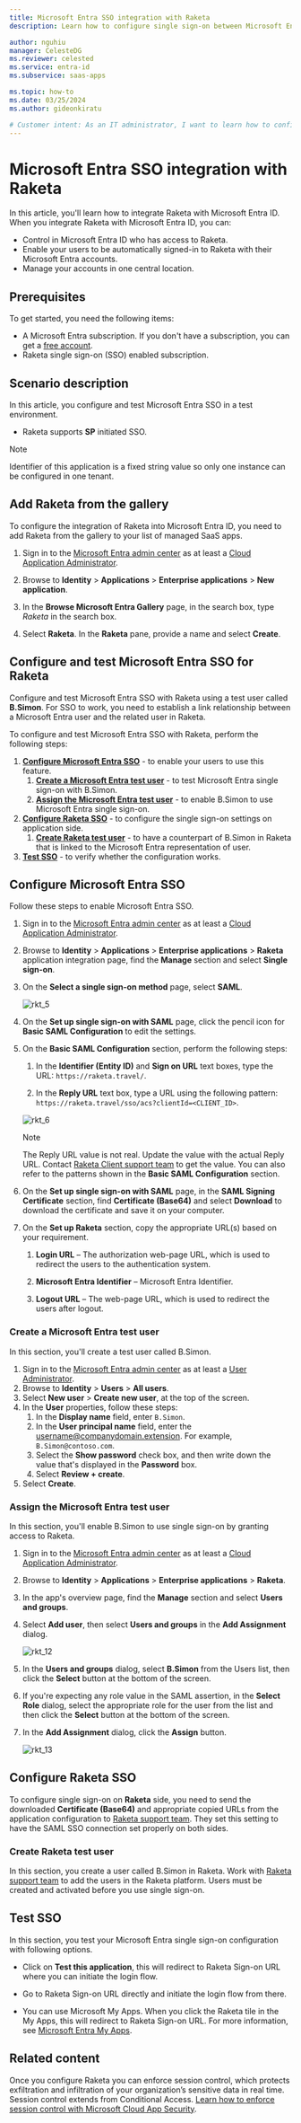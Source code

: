 ```yaml
---
title: Microsoft Entra SSO integration with Raketa
description: Learn how to configure single sign-on between Microsoft Entra ID and Raketa.

author: nguhiu
manager: CelesteDG
ms.reviewer: celested
ms.service: entra-id
ms.subservice: saas-apps

ms.topic: how-to
ms.date: 03/25/2024
ms.author: gideonkiratu

# Customer intent: As an IT administrator, I want to learn how to configure single sign-on between Microsoft Entra ID and Raketa so that I can control who has access to Raketa, enable automatic sign-in with Microsoft Entra accounts, and manage my accounts in one central location.
---
```


# Microsoft Entra SSO integration with Raketa

In this article,  you'll learn how to integrate Raketa with Microsoft Entra ID. When you integrate Raketa with Microsoft Entra ID, you can:

* Control in Microsoft Entra ID who has access to Raketa.
* Enable your users to be automatically signed-in to Raketa with their Microsoft Entra accounts.
* Manage your accounts in one central location.

## Prerequisites

To get started, you need the following items:

* A Microsoft Entra subscription. If you don't have a subscription, you can get a [free account](https://azure.microsoft.com/free/).
* Raketa single sign-on (SSO) enabled subscription.

## Scenario description

In this article,  you configure and test Microsoft Entra SSO in a test environment.

* Raketa supports **SP** initiated SSO.

> [!NOTE]
> Identifier of this application is a fixed string value so only one instance can be configured in one tenant.

## Add Raketa from the gallery

To configure the integration of Raketa into Microsoft Entra ID, you need to add Raketa from the gallery to your list of managed SaaS apps.

1. Sign in to the [Microsoft Entra admin center](https://entra.microsoft.com) as at least a [Cloud Application Administrator](~/identity/role-based-access-control/permissions-reference.md#cloud-application-administrator).
1. Browse to **Identity** > **Applications** > **Enterprise applications** > **New application**.

1. In the **Browse Microsoft Entra Gallery** page, in the search box, type *Raketa* in the search box.

1. Select **Raketa**. In the **Raketa** pane, provide a name and select **Create**.

<a name='configure-and-test-azure-ad-sso-for-raketa'></a>

## Configure and test Microsoft Entra SSO for Raketa

Configure and test Microsoft Entra SSO with Raketa using a test user called **B.Simon**. For SSO to work, you need to establish a link relationship between a Microsoft Entra user and the related user in Raketa.

To configure and test Microsoft Entra SSO with Raketa, perform the following steps:

1. **[Configure Microsoft Entra SSO](#configure-azure-ad-sso)** - to enable your users to use this feature.
    1. **[Create a Microsoft Entra test user](#create-an-azure-ad-test-user)** - to test Microsoft Entra single sign-on with B.Simon.
    1. **[Assign the Microsoft Entra test user](#assign-the-azure-ad-test-user)** - to enable B.Simon to use Microsoft Entra single sign-on.
1. **[Configure Raketa SSO](#configure-raketa-sso)** - to configure the single sign-on settings on application side.
    1. **[Create Raketa test user](#create-raketa-test-user)** - to have a counterpart of B.Simon in Raketa that is linked to the Microsoft Entra representation of user.
1. **[Test SSO](#test-sso)** - to verify whether the configuration works.

<a name='configure-azure-ad-sso'></a>

## Configure Microsoft Entra SSO

Follow these steps to enable Microsoft Entra SSO.

1. Sign in to the [Microsoft Entra admin center](https://entra.microsoft.com) as at least a [Cloud Application Administrator](~/identity/role-based-access-control/permissions-reference.md#cloud-application-administrator).
1. Browse to **Identity** > **Applications** > **Enterprise applications** > **Raketa** application integration page, find the **Manage** section and select **Single sign-on**.

1. On the **Select a single sign-on method** page, select **SAML**.

    ![rkt_5](./media/raketa-tutorial/method.png)

1. On the **Set up single sign-on with SAML** page, click the pencil icon for **Basic SAML Configuration** to edit the settings.

1. On the **Basic SAML Configuration** section, perform the following steps:

    1. In the **Identifier (Entity ID)** and **Sign on URL** text boxes, type the URL: `https://raketa.travel/`.

    1. In the **Reply URL** text box, type a URL using the following pattern: `https://raketa.travel/sso/acs?clientId=<CLIENT_ID>`.  

    ![rkt_6](./media/raketa-tutorial/values.png)

	> [!NOTE]
	> The Reply URL value is not real. Update the value with the actual Reply URL. Contact [Raketa Client support team](mailto:help@raketa.travel) to get the value. You can also refer to the patterns shown in the **Basic SAML Configuration** section.

1. On the **Set up single sign-on with SAML** page, in the **SAML Signing Certificate** section,  find **Certificate (Base64)** and select **Download** to download the certificate and save it on your computer.

1. On the **Set up Raketa** section, copy the appropriate URL(s) based on your requirement.

    1. **Login URL** – The authorization web-page URL, which is used to redirect the users to the authentication system.

    1. **Microsoft Entra Identifier** – Microsoft Entra Identifier.

    1. **Logout URL** – The web-page URL, which is used to redirect the users after logout.

<a name='create-an-azure-ad-test-user'></a>

### Create a Microsoft Entra test user

In this section, you'll create a test user called B.Simon.

1. Sign in to the [Microsoft Entra admin center](https://entra.microsoft.com) as at least a [User Administrator](~/identity/role-based-access-control/permissions-reference.md#user-administrator).
1. Browse to **Identity** > **Users** > **All users**.
1. Select **New user** > **Create new user**, at the top of the screen.
1. In the **User** properties, follow these steps:
   1. In the **Display name** field, enter `B.Simon`.  
   1. In the **User principal name** field, enter the username@companydomain.extension. For example, `B.Simon@contoso.com`.
   1. Select the **Show password** check box, and then write down the value that's displayed in the **Password** box.
   1. Select **Review + create**.
1. Select **Create**.

<a name='assign-the-azure-ad-test-user'></a>

### Assign the Microsoft Entra test user

In this section, you'll enable B.Simon to use single sign-on by granting access to Raketa.

1. Sign in to the [Microsoft Entra admin center](https://entra.microsoft.com) as at least a [Cloud Application Administrator](~/identity/role-based-access-control/permissions-reference.md#cloud-application-administrator).
1. Browse to **Identity** > **Applications** > **Enterprise applications** > **Raketa**.  

1. In the app's overview page, find the **Manage** section and select **Users and groups**.

1. Select **Add user**, then select **Users and groups** in the **Add Assignment** dialog.

    ![rkt_12](./media/raketa-tutorial/add-user-raketa.png)

1. In the **Users and groups** dialog, select **B.Simon** from the Users list, then click the **Select** button at the bottom of the screen.

1. If you're expecting any role value in the SAML assertion, in the **Select Role** dialog, select the appropriate role for the user from the list and then click the **Select** button at the bottom of the screen.

1. In the **Add Assignment** dialog, click the **Assign** button.

    ![rkt_13](./media/raketa-tutorial/assign-user.png)

## Configure Raketa SSO

To configure single sign-on on **Raketa** side, you need to send the downloaded **Certificate (Base64)** and appropriate copied URLs from the application configuration to [Raketa support team](mailto:help@raketa.travel). They set this setting to have the SAML SSO connection set properly on both sides.

### Create Raketa test user

In this section, you create a user called B.Simon in Raketa. Work with [Raketa support team](mailto:help@raketa.travel) to add the users in the Raketa platform. Users must be created and activated before you use single sign-on.

## Test SSO

In this section, you test your Microsoft Entra single sign-on configuration with following options. 

* Click on **Test this application**, this will redirect to Raketa Sign-on URL where you can initiate the login flow. 

* Go to Raketa Sign-on URL directly and initiate the login flow from there.

* You can use Microsoft My Apps. When you click the Raketa tile in the My Apps, this will redirect to Raketa Sign-on URL. For more information, see [Microsoft Entra My Apps](/azure/active-directory/manage-apps/end-user-experiences#azure-ad-my-apps).

## Related content

Once you configure Raketa you can enforce session control, which protects exfiltration and infiltration of your organization’s sensitive data in real time. Session control extends from Conditional Access. [Learn how to enforce session control with Microsoft Cloud App Security](/cloud-app-security/proxy-deployment-aad).
